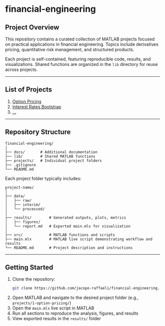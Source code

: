 # financial-engineering

## Project Overview

This repository contains a curated collection of MATLAB projects focused on practical applications in financial engineering. Topics include derivatives pricing, quantitative risk management, and structured products. 

Each project is self-contained, featuring reproducible code, results, and visualizations. Shared functions are organized in the `lib` directory for reuse across projects.

---

## List of Projects

1. [Option Pricing](projects/1-option-pricing/README.md)
2. [Interest Rates Bootstrap](projects/2-interest-rates-bootstrap/README.md)
3. [...](empty)

---

## Repository Structure

```
financial-engineering/
│
├── docs/       # Additional documentation
├── lib/        # Shared MATLAB functions
├── projects/   # Individual project folders
├── .gitignore   
└── README.md
```

Each project folder typically includes:

```
project-name/
│
├── data/           
│   ├── raw/
│   ├── interim/    
│   └── processed/
│
├── results/        # Generated outputs, plots, metrics
│   ├── figures/
│   └── report.md   # Exported main.mlx for visualization  
│
├── src/            # MATLAB functions and scripts
├── main.mlx        # MATLAB live script demonstrating workflow and results
└── README.md       # Project description and instructions
```

---

## Getting Started

1. Clone the repository:
    ```bash
    git clone https://github.com/jacopo-raffaeli/financial-engineering.git
    ```
2. Open MATLAB and navigate to the desired project folder (e.g., `projects/1-option-pricing/`)
3. Open the `main.mlx` live script in MATLAB
4. Run all sections to reproduce the analysis, figures, and results
5. View exported results in the `results/` folder


